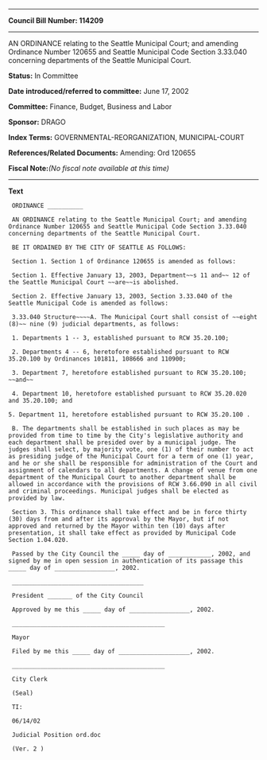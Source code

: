 

********

**Council Bill Number: 114209**
********

 AN ORDINANCE relating to the Seattle Municipal Court; and amending Ordinance Number 120655 and Seattle Municipal Code Section 3.33.040 concerning departments of the Seattle Municipal Court.

**Status:** In Committee
   
   
**Date introduced/referred to committee:** June 17, 2002
   
**Committee:** Finance, Budget, Business and Labor
   
**Sponsor:** DRAGO
   
   
**Index Terms:** GOVERNMENTAL-REORGANIZATION, MUNICIPAL-COURT

**References/Related Documents:** Amending: Ord 120655

**Fiscal Note:**_(No fiscal note available at this time)_

********

**Text**
   
```
 ORDINANCE __________

 AN ORDINANCE relating to the Seattle Municipal Court; and amending Ordinance Number 120655 and Seattle Municipal Code Section 3.33.040 concerning departments of the Seattle Municipal Court.

 BE IT ORDAINED BY THE CITY OF SEATTLE AS FOLLOWS:

 Section 1. Section 1 of Ordinance 120655 is amended as follows:

 Section 1. Effective January 13, 2003, Department~~s 11 and~~ 12 of the Seattle Municipal Court ~~are~~is abolished.

 Section 2. Effective January 13, 2003, Section 3.33.040 of the Seattle Municipal Code is amended as follows:

 3.33.040 Structure~~~~A. The Municipal Court shall consist of ~~eight (8)~~ nine (9) judicial departments, as follows:

 1. Departments 1 -- 3, established pursuant to RCW 35.20.100;

 2. Departments 4 -- 6, heretofore established pursuant to RCW 35.20.100 by Ordinances 101811, 108666 and 110900;

 3. Department 7, heretofore established pursuant to RCW 35.20.100; ~~and~~

 4. Department 10, heretofore established pursuant to RCW 35.20.020 and 35.20.100; and

5. Department 11, heretofore established pursuant to RCW 35.20.100 .

 B. The departments shall be established in such places as may be provided from time to time by the City's legislative authority and each department shall be presided over by a municipal judge. The judges shall select, by majority vote, one (1) of their number to act as presiding judge of the Municipal Court for a term of one (1) year, and he or she shall be responsible for administration of the Court and assignment of calendars to all departments. A change of venue from one department of the Municipal Court to another department shall be allowed in accordance with the provisions of RCW 3.66.090 in all civil and criminal proceedings. Municipal judges shall be elected as provided by law.

 Section 3. This ordinance shall take effect and be in force thirty (30) days from and after its approval by the Mayor, but if not approved and returned by the Mayor within ten (10) days after presentation, it shall take effect as provided by Municipal Code Section 1.04.020.

 Passed by the City Council the _____ day of ____________, 2002, and signed by me in open session in authentication of its passage this _____ day of _________________, 2002.

 _____________________________________

 President _______ of the City Council

 Approved by me this _____ day of _________________, 2002.

 ___________________________________________

 Mayor

 Filed by me this _____ day of ____________________, 2002.

 ___________________________________________

 City Clerk

 (Seal)

 TI:

 06/14/02

 Judicial Position ord.doc

 (Ver. 2 )

```
